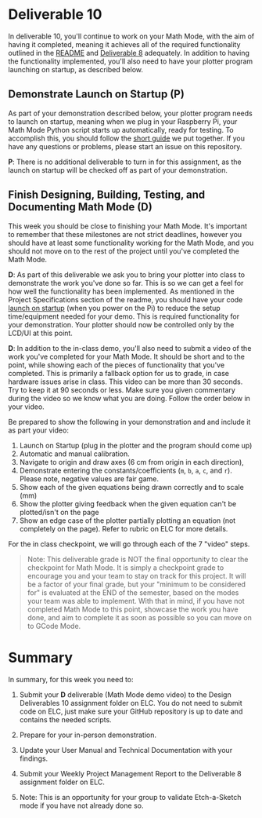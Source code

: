 # Deliverable 10

In deliverable 10, you'll continue to work on your Math Mode, with the aim of having it completed, meaning it achieves all of the required functionality outlined in the [README](../README.md) and [Deliverable 8](deliverable8.md) adequately. In addition to having the functionality implemented, you'll also need to have your plotter program launching on startup, as described below.

## Demonstrate Launch on Startup (P)

As part of your demonstration described below, your plotter program needs to launch on startup, meaning when we plug in your Raspberry Pi, your Math Mode Python script starts up automatically, ready for testing. To accomplish this, you should follow the [short guide](setup/launch-on-startup.md) we put together. If you have any questions or problems, please start an issue on this repository.

**P**: There is no additional deliverable to turn in for this assignment, as the launch on startup will be checked off as part of your demonstration.

## Finish Designing, Building, Testing, and Documenting Math Mode (D)

This week you should be close to finishing your Math Mode. It's important to remember that these milestones are not strict deadlines, however you should have at least some functionality working for the Math Mode, and you should not move on to the rest of the project until you've completed the Math Mode. 

**D**: As part of this deliverable we ask you to bring your plotter into class to demonstrate the work you've done so far. This is so we can get a feel for how well the functionality has been implemented. As mentioned in the Project Specifications section of the readme, you should have your code [launch on startup](setup/launch-on-startup.md) (when you power on the Pi) to reduce the setup time/equipment needed for your demo. This is required functionality for your demonstration.  Your plotter should now be controlled only by the LCD/UI at this point.

**D**: In addition to the in-class demo, you'll also need to submit a video of the work you've completed for your Math Mode. It should be short and to the point, while showing each of the pieces of functionality that you've completed. This is primarily a fallback option for us to grade, in case hardware issues arise in class. This video can be more than 30 seconds.  Try to keep it at 90 seconds or less. Make sure you given commentary during the video so we know what you are doing.  Follow the order below in your video.

Be prepared to show the following in your demonstration and and include it as part your video: 
1. Launch on Startup (plug in the plotter and the program should come up) 
2. Automatic and manual calibration.
3. Navigate to origin and draw axes (6 cm from origin in each direction), 
4. Demonstrate entering the constants/coefficients (`m`, `b`, `a`, `c`, and `r`).  Please note, negative values are fair game.
5. Show each of the given equations being drawn correctly and to scale (mm) 
6. Show the plotter giving feedback when the given equation can't be plotted/isn't on the page 
7. Show an edge case of the plotter partially plotting an equation (not completely on the page). Refer to rubric on ELC for more details.

For the in class checkpoint, we will go through each of the 7 "video" steps.

> Note: This deliverable grade is NOT the final opportunity to clear the checkpoint for Math Mode. It is simply a checkpoint grade to encourage you and your team to stay on track for this project. It will be a factor of your final grade, but your "minimum to be considered for" is evaluated at the END of the semester, based on the modes your team was able to implement. With that in mind, if you have not completed Math Mode to this point, showcase the work you have done, and aim to complete it as soon as possible so you can move on to GCode Mode.

# Summary

In summary, for this week you need to:

1. Submit your **D** deliverable (Math Mode demo video) to the Design Deliverables 10 assignment folder on ELC. You do not need to submit code on ELC, just make sure your GitHub repository is up to date and contains the needed scripts.

2. Prepare for your in-person demonstration.

3. Update your User Manual and Technical Documentation with your findings.

4. Submit your Weekly Project Management Report to the Deliverable 8 assignment folder on ELC.
 
6. Note: This is an opportunity for your group to validate Etch-a-Sketch mode if you have not already done so.


